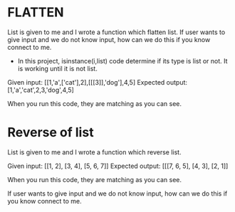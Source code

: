 # FLATTEN

List is given to me and I wrote a function which flatten list. If user wants to give input and we do not know input, how can we do this if you know connect to me.

- In this project, isinstance(i,list) code determine if its type is list or not. It is working until it is not list.

Given input: [[1,'a',['cat'],2],[[[3]],'dog'],4,5] 
Expected output: [1,'a','cat',2,3,'dog',4,5]

When you run this code, they are matching as you can see.

# Reverse of list

List is given to me and I wrote a function which reverse list.

Given input: [[1, 2], [3, 4], [5, 6, 7]]
Expected output: [[[7, 6, 5], [4, 3], [2, 1]]

When you run this code, they are matching as you can see.

If user wants to give input and we do not know input, how can we do this if you know connect to me.







    




  